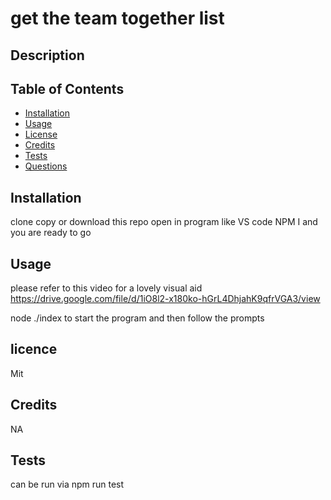 # get the team together list

## Description


## Table of Contents

- [Installation](#installation)
- [Usage](#usage)
- [License](#license)
- [Credits](#credits)
- [Tests](#tests)
- [Questions](#Questions)

## Installation
clone copy or download this repo
open in program like VS code
NPM I
and you are ready to go

## Usage
please refer to this video for a lovely visual aid
https://drive.google.com/file/d/1iO8l2-x180ko-hGrL4DhjahK9qfrVGA3/view

node ./index to start the program and then follow the prompts

## licence
Mit

## Credits
NA

## Tests
can be run via npm run test
